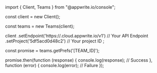 import { Client, Teams } from "@appwrite.io/console";

const client = new Client();

const teams = new Teams(client);

client
    .setEndpoint('https://<REGION>.cloud.appwrite.io/v1') // Your API Endpoint
    .setProject('5df5acd0d48c2') // Your project ID
;

const promise = teams.getPrefs('[TEAM_ID]');

promise.then(function (response) {
    console.log(response); // Success
}, function (error) {
    console.log(error); // Failure
});